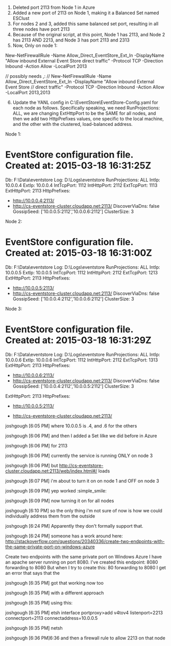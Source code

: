 1) Deleted port 2113 from Node 1 in Azure
2) Added a new port of 2113 on Node 1, making it a Balanced Set named ESClust
3) For nodes 2 and 3, added this same balanced set port, resulting in all three nodes have port 2113
4) Because of the original script, at this point, Node 1 has 2113, and Node 2 has 2113 AND 2213, and Node 3 has port 2113 and 2313
5) Now, Only on node 1:

New-NetFirewallRule -Name Allow_Direct_EventStore_Ext_In -DisplayName "Allow inbound External Event Store direct traffic" -Protocol TCP -Direction Inbound -Action Allow -LocalPort 2013

// possibly needs ,:
// New-NetFirewallRule -Name Allow_Direct_EventStore_Ext_In -DisplayName "Allow inbound External Event Store // direct traffic" -Protocol TCP -Direction Inbound -Action Allow -LocalPort 2013,2013

6) Update the YANL config in C:\EventStore\EventStore-Config.yaml for each node as follows. Specifically speaking, we need RunProjections: ALL, we are changing ExtHttpPort to be the SAME for all nodes, and then we add two HttpPrefixes values, one specific to the local machine, and the other with the clustered, load-balanced address.

Node 1:

# EventStore configuration file. Created at: 2015-03-18 16:31:25Z
Db: F:\Data\eventstore
Log: D:\Logs\eventstore
RunProjections: ALL
IntIp: 10.0.0.4
ExtIp: 10.0.0.4
IntTcpPort: 1112
IntHttpPort: 2112
ExtTcpPort: 1113
ExtHttpPort: 2113
HttpPrefixes:
  - http://10.0.0.4:2113/
  - http://cs-eventstore-cluster.cloudapp.net:2113/
DiscoverViaDns: false
GossipSeed: ['10.0.0.5:2112','10.0.0.6:2112']
ClusterSize: 3

Node 2:

# EventStore configuration file. Created at: 2015-03-18 16:31:00Z
Db: F:\Data\eventstore
Log: D:\Logs\eventstore
RunProjections: ALL
IntIp: 10.0.0.5
ExtIp: 10.0.0.5
IntTcpPort: 1112
IntHttpPort: 2112
ExtTcpPort: 1213
ExtHttpPort: 2113
HttpPrefixes:
  - http://10.0.0.5:2113/
  - http://cs-eventstore-cluster.cloudapp.net:2113/
DiscoverViaDns: false
GossipSeed: ['10.0.0.4:2112','10.0.0.6:2112']
ClusterSize: 3

Node 3:

# EventStore configuration file. Created at: 2015-03-18 16:31:29Z
Db: F:\Data\eventstore
Log: D:\Logs\eventstore
RunProjections: ALL
IntIp: 10.0.0.6
ExtIp: 10.0.0.6
IntTcpPort: 1112
IntHttpPort: 2112
ExtTcpPort: 1313
ExtHttpPort: 2113
HttpPrefixes:
  - http://10.0.0.6:2113/
  - http://cs-eventstore-cluster.cloudapp.net:2113/
DiscoverViaDns: false
GossipSeed: ['10.0.0.4:2112','10.0.0.5:2112']
ClusterSize: 3






ExtHttpPort: 2113
HttpPrefixes:

 - http://10.0.0.5:2113/

 - http://cs-eventstore-cluster.cloudapp.net:2113/

joshgough [6:05 PM]
where 10.0.0.5 is .4, and .6 for the others

joshgough [6:06 PM]
and then I added a  Set lilke we did before in Azure

joshgough [6:06 PM]
for 2113

joshgough [6:06 PM]
currently the service is running ONLY on node 3

joshgough [6:06 PM]
but http://cs-eventstore-cluster.cloudapp.net:2113/web/index.html#/ loads

joshgough [6:07 PM]
i'm about to turn it on on node 1 and OFF on node 3

joshgough [6:09 PM]
yep worked :simple_smile:

joshgough [6:09 PM]
now turning it on for all nodes

joshgough [6:10 PM]
so the only thing i'm not sure of now is how we could individually address them from the outside

joshgough [6:24 PM] 
Apparently they don't formally support that.

joshgough [6:24 PM]
someone has a work around here: http://stackoverflow.com/questions/20340336/create-two-endpoints-with-the-same-private-port-on-windows-azure

Create two endpoints with the same private port on Windows Azure
I have an apache server running on port 8080. I've created this endpoint: 8080 forwarding to 8080 But when I try to create this: 80 forwarding to 8080 I get an error that says that the

joshgough [6:35 PM] 
got that working now too

joshgough [6:35 PM]
with a different approach

joshgough [6:35 PM]
using this:

joshgough [6:35 PM]
etsh interface portproxy>add v4tov4 listenport=2213 connectport=2113 connectaddress=10.0.0.5

joshgough [6:35 PM]
netsh

joshgough [6:36 PM]6:36
and then a firewall rule to allow 2213 on that node